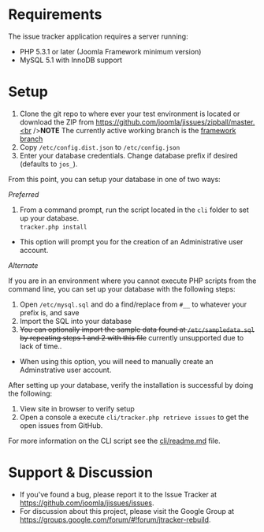 Requirements
===============
The issue tracker application requires a server running:
- PHP 5.3.1 or later (Joomla Framework minimum version)
- MySQL 5.1 with InnoDB support

Setup
===============
1. Clone the git repo to where ever your test environment is located or download the ZIP from https://github.com/joomla/jissues/zipball/master.<br />**NOTE** The currently active working branch is the [framework branch](https://github.com/joomla/jissues/tree/framework)
2. Copy `/etc/config.dist.json` to `/etc/config.json`
3. Enter your database credentials. Change database prefix if desired (defaults to `jos_`).

From this point, you can setup your database in one of two ways:

*Preferred*

1. From a command prompt, run the script located in the `cli` folder to set up your database.<br />`tracker.php install`

- This option will prompt you for the creation of an Administrative user account.

*Alternate*

If you are in an environment where you cannot execute PHP scripts from the command line, you can set up your database with the following steps:

1. Open `/etc/mysql.sql` and do a find/replace from `#__` to whatever your prefix is, and save
2. Import the SQL into your database
3. <del>You can optionally import the sample data found at `/etc/sampledata.sql` by repeating steps 1 and 2 with this file</del> currently unsupported due to lack of time..

- When using this option, you will need to manually create an Adminstrative user account.

After setting up your database, verify the installation is successful by doing the following:

1. View site in browser to verify setup
2. Open a console a execute `cli/tracker.php retrieve issues` to get the open issues from GitHub.

For more information on the CLI script see the [cli/readme.md](cli/readme.md) file.

Support & Discussion
===============
* If you've found a bug, please report it to the Issue Tracker at https://github.com/joomla/jissues/issues.
* For discussion about this project, please visit the Google Group at https://groups.google.com/forum/#!forum/jtracker-rebuild.
